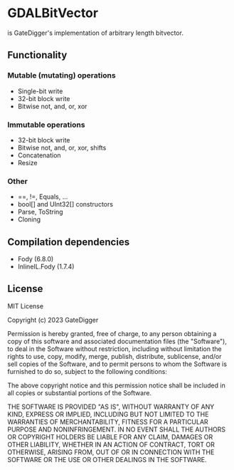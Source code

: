 # GDALBitVector
is GateDigger's implementation of arbitrary length bitvector.

## Functionality

### Mutable (mutating) operations
- Single-bit write
- 32-bit block write
- Bitwise not, and, or, xor

### Immutable operations
- 32-bit block write
- Bitwise not, and, or, xor, shifts
- Concatenation
- Resize

### Other
- ==, !=, Equals, ...
- bool[] and UInt32[] constructors
- Parse, ToString
- Cloning

## Compilation dependencies
- Fody (6.8.0)
- InlineIL.Fody (1.7.4)

## License

MIT License

Copyright (c) 2023 GateDigger

Permission is hereby granted, free of charge, to any person obtaining a copy
of this software and associated documentation files (the "Software"), to deal
in the Software without restriction, including without limitation the rights
to use, copy, modify, merge, publish, distribute, sublicense, and/or sell
copies of the Software, and to permit persons to whom the Software is
furnished to do so, subject to the following conditions:

The above copyright notice and this permission notice shall be included in all
copies or substantial portions of the Software.

THE SOFTWARE IS PROVIDED "AS IS", WITHOUT WARRANTY OF ANY KIND, EXPRESS OR
IMPLIED, INCLUDING BUT NOT LIMITED TO THE WARRANTIES OF MERCHANTABILITY,
FITNESS FOR A PARTICULAR PURPOSE AND NONINFRINGEMENT. IN NO EVENT SHALL THE
AUTHORS OR COPYRIGHT HOLDERS BE LIABLE FOR ANY CLAIM, DAMAGES OR OTHER
LIABILITY, WHETHER IN AN ACTION OF CONTRACT, TORT OR OTHERWISE, ARISING FROM,
OUT OF OR IN CONNECTION WITH THE SOFTWARE OR THE USE OR OTHER DEALINGS IN THE
SOFTWARE.
